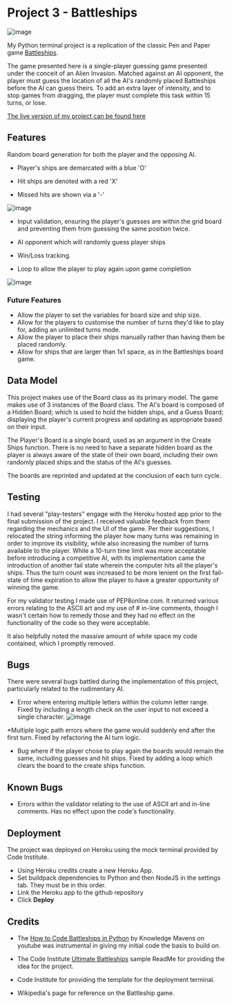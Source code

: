 # Project 3 - Battleships 

![image](https://github.com/BrandonPCollins/Project-3/assets/131177569/49b95c33-2d48-47a6-bc50-2895e4d2900a)

My Python terminal project is a replication of the classic Pen and Paper game [Battleships](https://en.wikipedia.org/wiki/Battleship_(game)).

The game presented here is a single-player guessing game presented under the conceit of an Alien Invasion. Matched against an AI opponent, the player must guess the location of all the AI's randomly placed Battleships before the AI can guess theirs. To add an extra layer of intensity, and to stop games from dragging, the player must complete this task within 15 turns, or lose. 

[The live version of my project can be found here](https://project-3-3f38e4872683.herokuapp.com/)

## Features

Random board generation for both the player and the opposing AI. 

* Player's ships are demarcated with a blue 'O'

* Hit ships are denoted with a red 'X'

* Missed hits are shown via a '-'

![image](https://github.com/BrandonPCollins/Project-3/assets/131177569/fa41ec78-7104-4ca9-8b1d-a0492ddf54c2)

* Input validation, ensuring the player's guesses are within the grid board and preventing them from guessing the same position twice.

* AI opponent which will randomly guess player ships

* Win/Loss tracking.

* Loop to allow the player to play again upon game completion

![image](https://github.com/BrandonPCollins/Project-3/assets/131177569/5a19d006-cc0d-4008-afb3-eed18f7a8b49)

### Future Features 

* Allow the player to set the variables for board size and ship size.
* Allow for the players to customise the number of turns they'd like to play for, adding an unlimited turns mode.
* Allow the player to place their ships manually rather than having them be placed randomly.
* Allow for ships that are larger than 1x1 space, as in the Battleships board game.

## Data Model

This project makes use of the Board class as its primary model. The game makes use of 3 instances of the Board class. The AI's board is composed of a Hidden Board; which is used to hold the hidden ships, and a Guess Board; displaying the player's current progress and updating as appropriate based on their input.

The Player's Board is a single board, used as an argument in the Create Ships function. There is no need to have a separate hidden board as the player is always aware of the state of their own board, including their own randomly placed ships and the status of the AI's guesses.

The boards are reprinted and updated at the conclusion of each turn cycle.

## Testing

I had several "play-testers" engage with the Heroku hosted app prior to the final submission of the project. I received valuable feedback from them regarding the mechanics and the UI of the game. Per their suggestions, I relocated the string informing the player how many turns was remaining in order to improve its visibility, while also increasing the number of turns available to the player. While a 10-turn time limit was more acceptable before introducing a competitive AI, with its implementation came the introduction of another fail state wherein the computer hits all the player's ships. Thus the turn count was increased to be more lenient on the first fail-state of time expiration to allow the player to have a greater opportunity of winning the game. 

For my validator testing I made use of PEP8online.com. It returned various errors relating to the ASCII art and my use of # in-line comments, though I wasn't certain how to remedy those and they had no effect on the functionality of the code so they were acceptable. 

It also helpfully noted the massive amount of white space my code contained, which I promptly removed. 

## Bugs

There were several bugs battled during the implementation of this project, particularly related to the rudimentary AI.

* Error where entering multiple letters within the column letter range. Fixed by including a length check on the user input to not exceed a single character.
![image](https://github.com/BrandonPCollins/Project-3/assets/131177569/8b52da87-6039-4c9c-97bf-0b6bffae9b49)

*Multiple logic path errors where the game would suddenly end after the first turn. Fixed by refactoring the AI turn logic.

* Bug where if the player chose to play again the boards would remain the same, including guesses and hit ships. Fixed by adding a loop which clears the board to the create ships function.
## Known Bugs

* Errors within the validator relating to the use of ASCII art and in-line comments. Has no effect upon the code's functionality.

## Deployment

The project was deployed on Heroku using the mock terminal provided by Code Institute.

* Using Heroku credits create a new Heroku App.
* Set buildpack dependencies to Python and then NodeJS in the settings tab. They must be in this order.
* Link the Heroku app to the github repository
* Click **Deploy**

## Credits 

* The [How to Code Battleships in Python](https://www.youtube.com/watch?v=tF1WRCrd_HQ) by Knowledge Mavens on youtube was instrumental in giving my initial code the basis to build on. 

* The Code Institute [Ultimate Battleships](https://learn.codeinstitute.net/courses/course-v1:CodeInstitute+PE_PAGPPF+2021_Q2/courseware/b3378fc1159e43e3b70916fdefdfae51/605f34e006594dc4ae19f5e60ec75e2e/) sample ReadMe for providing the idea for the project.

* Code Institute for providing the template for the deployment terminal.

* Wikipedia's page for reference on the Battleship game.
